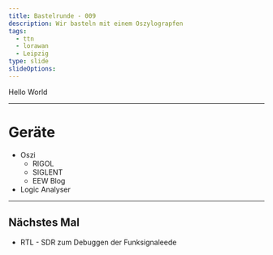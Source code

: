 ```yaml
---
title: Bastelrunde - 009
description: Wir basteln mit einem Oszylograpfen
tags:
  - ttn
  - lorawan
  - Leipzig
type: slide
slideOptions:
---
```

Hello World

---

# Geräte

- Oszi
	- RIGOL
	- SIGLENT
	- EEW Blog
- Logic Analyser

---

## Nächstes Mal

- RTL - SDR zum Debuggen der Funksignaleede